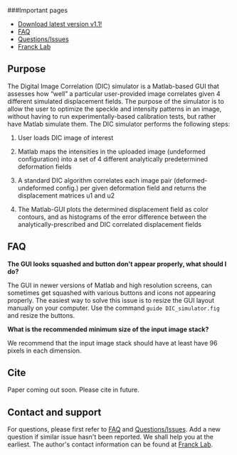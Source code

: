 ###Important pages
* [Download latest version v1.1!](https://github.com/FranckLab/DIC-Simulator/releases)
* [FAQ](https://github.com/FranckLab/DIC-Simulator/blob/master/README.md#faq)
* [Questions/Issues](https://github.com/FranckLab/DIC-Simulator/issues)
* [Franck Lab](http://franck.engin.brown.edu)

## Purpose
The Digital Image Correlation (DIC) simulator is a Matlab-based GUI that assesses how “well” a particular user-provided image correlates given 4 different simulated displacement fields. The purpose of the simulator is to allow the user to optimize the speckle and intensity patterns in an image, without having to run experimentally-based calibration tests, but rather have Matlab simulate them. The DIC simulator performs the following steps:

1. User loads DIC image of interest

2. Matlab maps the intensities in the uploaded image (undeformed configuration) into a set of 4 different analytically predetermined deformation fields

3. A standard DIC algorithm correlates each image pair (deformed-undeformed config.) per given deformation field and returns the displacement matrices u1 and u2

4. The Matlab-GUI plots the determined displacement field as color contours, and as histograms of the error difference between the analytically-prescribed and DIC correlated displacement fields

## FAQ
**The GUI looks squashed and button don't appear properly, what should I do?**

The GUI in newer versions of Matlab and high resolution screens, can sometimes get squashed with various buttons and icons not appearing properly. The easiest way to solve this issue is to resize the GUI layout manually on your computer. Use the command `guide DIC_simulator.fig` and resize the buttons.


**What is the recommended minimum size of the input image stack?**

We recommend that the input image stack should have at least have 96 pixels in each dimension. 


## Cite
Paper coming out soon. Please cite in future. 

## Contact and support
For questions, please first refer to [FAQ](https://github.com/FranckLab/DIC-Simulator/blob/master/README.md#faq) and [Questions/Issues](https://github.com/FranckLab/DIC-Simulator/issues). Add a new question if similar issue hasn't been reported. We shall help you at the earliest. The author's contact information can be found at [Franck Lab](http://franck.engin.brown.edu).
